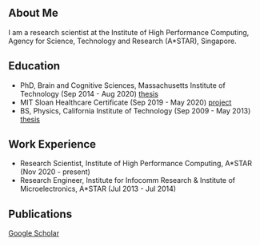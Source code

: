 ## About Me
I am a research scientist at the Institute of High Performance Computing, Agency for Science, Technology and Research (A\*STAR), Singapore.

## Education
- PhD, Brain and Cognitive Sciences, Massachusetts Institute of Technology (Sep 2014 - Aug 2020)     [thesis](https://dspace.mit.edu/handle/1721.1/129230)
- MIT Sloan Healthcare Certificate (Sep 2019 - May 2020)     [project](https://mitsloan.mit.edu/sites/default/files/inline-files/H-Lab%202019%20-%20Boston%20Medical%20Center%20poster.pdf)
- BS, Physics, California Institute of Technology (Sep 2009 - May 2013)     [thesis](https://thesis.library.caltech.edu/10705/)

## Work Experience
- Research Scientist, Institute of High Performance Computing, A\*STAR (Nov 2020 - present)
- Research Engineer, Institute for Infocomm Research & Institute of Microelectronics, A\*STAR (Jul 2013 - Jul 2014)

## Publications
[Google Scholar](https://scholar.google.com/citations?hl=en&user=r9zzv4EAAAAJ)

[comment]: # (## Curriculum Vitae)

